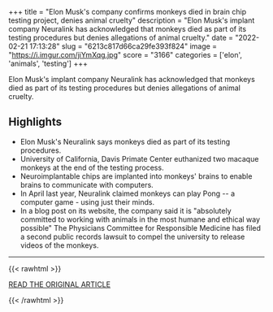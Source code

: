 +++
title = "Elon Musk's company confirms monkeys died in brain chip testing project, denies animal cruelty"
description = "Elon Musk's implant company Neuralink has acknowledged that monkeys died as part of its testing procedures but denies allegations of animal cruelty."
date = "2022-02-21 17:13:28"
slug = "6213c817d66ca29fe393f824"
image = "https://i.imgur.com/jiYmXqg.jpg"
score = "3166"
categories = ['elon', 'animals', 'testing']
+++

Elon Musk's implant company Neuralink has acknowledged that monkeys died as part of its testing procedures but denies allegations of animal cruelty.

## Highlights

- Elon Musk's Neuralink says monkeys died as part of its testing procedures.
- University of California, Davis Primate Center euthanized two macaque monkeys at the end of the testing process.
- Neuroimplantable chips are implanted into monkeys' brains to enable brains to communicate with computers.
- In April last year, Neuralink claimed monkeys can play Pong -- a computer game - using just their minds.
- In a blog post on its website, the company said it is "absolutely committed to working with animals in the most humane and ethical way possible" The Physicians Committee for Responsible Medicine has filed a second public records lawsuit to compel the university to release videos of the monkeys.

---

{{< rawhtml >}}
  <p class="article-category">
    <a target="_blank" href="https://abc7chicago.com/elon-musk-neuralink-monkeys-brain-chip-monkey-death/11581014/">READ THE ORIGINAL ARTICLE</a>
  </p>
{{< /rawhtml >}}
